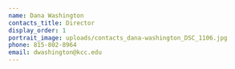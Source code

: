 ```yaml
---
name: Dana Washington
contacts_title: Director
display_order: 1
portrait_image: uploads/contacts_dana-washington_DSC_1106.jpg
phone: 815-802-8964
email: dwashington@kcc.edu
---
```

